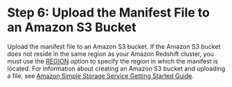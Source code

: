 # Step 6: Upload the Manifest File to an Amazon S3 Bucket<a name="load-from-host-steps-upload-manifest"></a>

Upload the manifest file to an Amazon S3 bucket\. If the Amazon S3 bucket does not reside in the same region as your Amazon Redshift cluster, you must use the [REGION](copy-parameters-data-source-s3.md#copy-region) option to specify the region in which the manifest is located\. For information about creating an Amazon S3 bucket and uploading a file, see [Amazon Simple Storage Service Getting Started Guide](http://docs.aws.amazon.com/AmazonS3/latest/gsg/)\. 